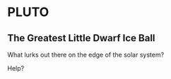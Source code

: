 # PLUTO

## The Greatest Little Dwarf Ice Ball

What lurks out there on the edge of the solar system?

Help?
